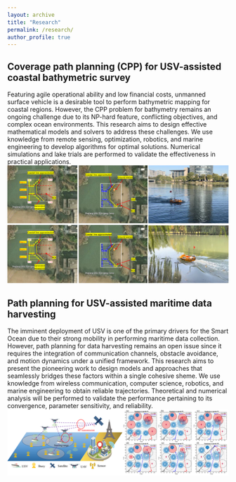 ```yaml
---
layout: archive
title: "Research"
permalink: /research/
author_profile: true
---
```


## Coverage path planning (CPP) for USV-assisted coastal bathymetric survey
Featuring agile operational ability and low financial costs, unmanned surface vehicle is a desirable tool to perform bathymetric mapping for coastal regions. However, the CPP problem for bathymetry remains an ongoing challenge due to its NP-hard feature, conflicting objectives, and complex ocean environments. This research aims to design effective mathematical models and solvers to address these challenges. We use knowledge from remote sensing, optimization, robotics, and marine engineering to develop algorithms for optimal solutions. Numerical simulations and lake trials are performed to validate the effectiveness in practical applications. 
![figure1](/images/figure1.png)

## Path planning for USV-assisted maritime data harvesting
The imminent deployment of USV is one of the primary drivers for the Smart Ocean due to their strong mobility in performing maritime data collection. However, path planning for data harvesting remains an open issue since it requires the integration of communication channels, obstacle avoidance, and motion dynamics under a unified framework. This research aims to present the pioneering work to design models and approaches that seamlessly bridges these factors within a single cohesive sheme. We use knowledge from wireless communication, computer science, robotics, and marine engineering to obtain reliable trajectories. Theoretical and numerical analysis will be performed to validate the performance pertaining to its convergence, parameter sensitivity, and reliability. 
![figure2](/images/figure2.png)
